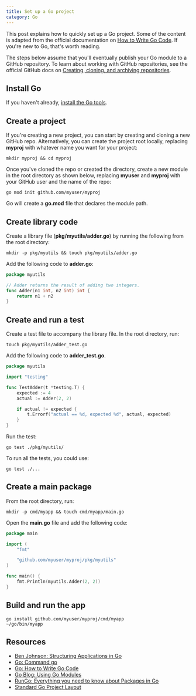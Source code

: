 ```yaml
---
title: Set up a Go project
category: Go
---
```


This post explains how to quickly set up a Go project. Some of the content is adapted from the official documentation on [How to Write Go Code](https://golang.org/doc/code.html). If you're new to Go, that's worth reading.

The steps below assume that you'll eventually publish your Go module to a GitHub repository. To learn about working with GitHub repositories, see the official GitHub docs on [Creating, cloning, and archiving repositories](https://help.github.com/en/github/creating-cloning-and-archiving-repositories).

## Install Go

If you haven't already, [install the Go tools](https://golang.org/doc/install).

## Create a project

If you're creating a new project, you can start by creating and cloning a new GitHub repo. Alternatively, you can create the project root locally, replacing **myproj** with whatever name you want for your project:

    mkdir myproj && cd myproj

Once you've cloned the repo or created the directory, create a new module in the root directory as shown below, replacing **myuser** and **myproj** with your GitHub user and the name of the repo:

    go mod init github.com/myuser/myproj

Go will create a **go.mod** file that declares the module path.

## Create library code

Create a library file (**pkg/myutils/adder.go**) by running the following from the root directory:

    mkdir -p pkg/myutils && touch pkg/myutils/adder.go

Add the following code to **adder.go**:

```go
package myutils

// Adder returns the result of adding two integers.
func Adder(n1 int, n2 int) int {
	return n1 + n2
}
```

## Create and run a test

Create a test file to accompany the library file. In the root directory, run:

    touch pkg/myutils/adder_test.go

Add the following code to **adder_test.go**.

```go
package myutils

import "testing"

func TestAdder(t *testing.T) {
	expected := 4
	actual := Adder(2, 2)

	if actual != expected {
		t.Errorf("actual == %d, expected %d", actual, expected)
	}
}
```

Run the test:

    go test ./pkg/myutils/

To run all the tests, you could use:

    go test ./...

## Create a main package

From the root directory, run: 

    mkdir -p cmd/myapp && touch cmd/myapp/main.go

Open the **main.go** file and add the following code:

```go
package main

import (
	"fmt"

	"github.com/myuser/myproj/pkg/myutils"
)

func main() {
	fmt.Println(myutils.Adder(2, 2))
}
```

## Build and run the app

    go install github.com/myuser/myproj/cmd/myapp
    ~/go/bin/myapp

## Resources

* [Ben Johnson: Structuring Applications in Go](https://medium.com/@benbjohnson/structuring-applications-in-go-3b04be4ff091)
* [Go: Command go](https://golang.org/cmd/go/)
* [Go: How to Write Go Code](https://golang.org/doc/code.html)
* [Go Blog: Using Go Modules](https://blog.golang.org/using-go-modules)
* [RunGo: Everything you need to know about Packages in Go](https://medium.com/rungo/everything-you-need-to-know-about-packages-in-go-b8bac62b74cc)
* [Standard Go Project Layout](https://github.com/golang-standards/project-layout)